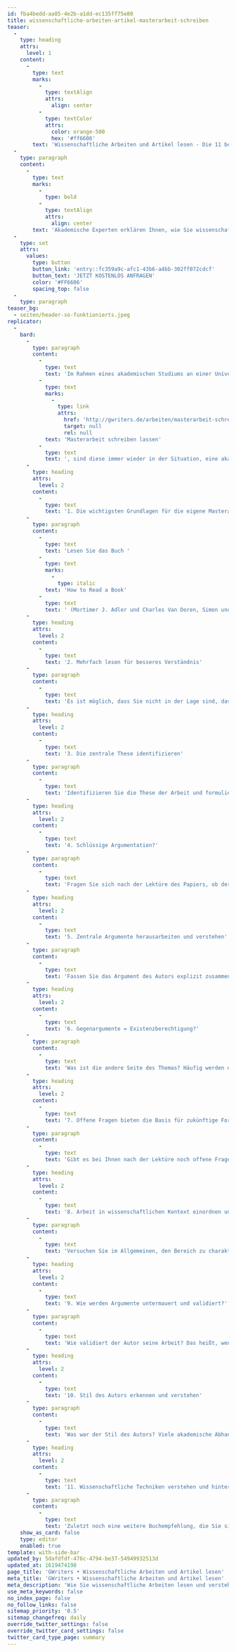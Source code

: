 ```yaml
---
id: fba4bedd-aa85-4e2b-a1dd-ec135ff75e80
title: wissenschaftliche-arbeiten-artikel-masterarbeit-schreiben
teaser:
  -
    type: heading
    attrs:
      level: 1
    content:
      -
        type: text
        marks:
          -
            type: textAlign
            attrs:
              align: center
          -
            type: textColor
            attrs:
              color: orange-500
              hex: '#ff6606'
        text: 'Wissenschaftliche Arbeiten und Artikel lesen - Die 11 besten Tipps'
  -
    type: paragraph
    content:
      -
        type: text
        marks:
          -
            type: bold
          -
            type: textAlign
            attrs:
              align: center
        text: 'Akademische Experten erklären Ihnen, wie Sie wissenschaftliche Arbeiten und Artikel lesen und von Ihrem Lernerfolg profitieren, wenn Sie Ihre Masterarbeit schreiben'
  -
    type: set
    attrs:
      values:
        type: button
        button_link: 'entry::fc359a9c-afc1-43b6-a4bb-302ff072cdcf'
        button_text: 'JETZT KOSTENLOS ANFRAGEN'
        color: '#FF6606'
        spacing_top: false
  -
    type: paragraph
teaser_bg:
  - seiten/header-so-funktionierts.jpeg
replicator:
  -
    bard:
      -
        type: paragraph
        content:
          -
            type: text
            text: 'Im Rahmen eines akademischen Studiums an einer Universität und besonders dann, wenn Lehrstühle Studenten eine wissenschaftliche Arbeit wie beispielsweise eine '
          -
            type: text
            marks:
              -
                type: link
                attrs:
                  href: 'http://gwriters.de/arbeiten/masterarbeit-schreiben-lassen'
                  target: null
                  rel: null
            text: 'Masterarbeit schreiben lassen'
          -
            type: text
            text: ', sind diese immer wieder in der Situation, eine akademische Arbeit oder wissenschaftliche Artikel lesen zu müssen. Im Folgenden haben wir nach Dr. Spencer Rugaber (2006) ein Auflistung der 11 besten Tipps, Richtlinien und Fragen, für Sie zusammengestellt. Wenn Sie diese beim Lesen wissenschaftlicher Texte. helfen Ihnen diese maßgeblich, ein besseres Verständnis bei der Lektüre zu erzielen und Ihren persönlichen Informationsgewinn zu maximieren.'
      -
        type: heading
        attrs:
          level: 2
        content:
          -
            type: text
            text: '1. Die wichtigsten Grundlagen für die eigene Masterarbeit'
      -
        type: paragraph
        content:
          -
            type: text
            text: 'Lesen Sie das Buch '
          -
            type: text
            marks:
              -
                type: italic
            text: 'How to Read a Book'
          -
            type: text
            text: ' (Mortimer J. Adler und Charles Van Doren, Simon und Schuster, 1940) an. Auch wenn dieses Werk schon einige Jahre alt ist, sind dessen Inhalte noch immer aktuell und es bietet nicht nur viele nützliche Ratschläge, um Ihre Lesefähigkeiten zu verbessern, sondern stellt auch die Basis für eine Reihe von Lernmethoden dar.'
      -
        type: heading
        attrs:
          level: 2
        content:
          -
            type: text
            text: '2. Mehrfach lesen für besseres Verständnis'
      -
        type: paragraph
        content:
          -
            type: text
            text: 'Es ist möglich, dass Sie nicht in der Lage sind, das gesamte Papier in nur einem Lesedurchgang zu verstehen. Verschaffen Sie sich im ersten Durchgang einen Überblick, schlagen Sie alle Vokabeln nach, die Sie nicht verstehen, und schreiben Sie Ihre offenen Fragen auf. Dann machen Sie einen weiteren Durchgang, in dem Sie die Puzzleteile zusammenfügen.'
      -
        type: heading
        attrs:
          level: 2
        content:
          -
            type: text
            text: '3. Die zentrale These identifizieren'
      -
        type: paragraph
        content:
          -
            type: text
            text: 'Identifizieren Sie die These der Arbeit und formulieren Sie diese in einem einfachen Satz. Die These ist die Hauptidee, von der der Autor versucht, Sie zu überzeugen. Es ist manchmal überraschend schwer, diese zu bestimmen, jedoch hilft Ihnen das Verständnis der These dabei, die Essenz einer wissenschaftlichen Arbeit zu identifizieren. Die Fähigkeit, die zentrale These einer Arbeit zu identifizieren und klar zu definieren, wird Ihnen darüber hinaus auch noch überaus behilflich sein, wenn Sie bspw. Ihre eigene Masterarbeit schreiben.'
      -
        type: heading
        attrs:
          level: 2
        content:
          -
            type: text
            text: '4. Schlüssige Argumentation?'
      -
        type: paragraph
        content:
          -
            type: text
            text: 'Fragen Sie sich nach der Lektüre des Papiers, ob der Autor Sie von der These überzeugt hat oder nicht. Wenn nicht, warum nicht? War die Logik fehlerhaft? Wurden nicht genügend Beweise vorgelegt?'
      -
        type: heading
        attrs:
          level: 2
        content:
          -
            type: text
            text: '5. Zentrale Argumente herausarbeiten und verstehen'
      -
        type: paragraph
        content:
          -
            type: text
            text: 'Fassen Sie das Argument des Autors explizit zusammen. Das heißt, schreiben Sie die Punkte in der Argumentation des Autors und die Gründe für jeden Punkt auf.'
      -
        type: heading
        attrs:
          level: 2
        content:
          -
            type: text
            text: '6. Gegenargumente = Existenzberechtigung?'
      -
        type: paragraph
        content:
          -
            type: text
            text: 'Was ist die andere Seite des Themas? Häufig werden die Autoren dies explizit und mit mehr oder weniger starken Verzerrungen angeben. Selbst wenn der Autor die andere Seite überhaupt nicht erwähnt, sollten Sie versuchen, die relevanten Gegenargumente zusammenzufassen. Denn wenn es keine Gegenseite gibt, warum wurde die Arbeit dann überhaupt geschrieben?'
      -
        type: heading
        attrs:
          level: 2
        content:
          -
            type: text
            text: '7. Offene Fragen bieten die Basis für zukünftige Forschung'
      -
        type: paragraph
        content:
          -
            type: text
            text: 'Gibt es bei Ihnen nach der Lektüre noch offene Fragen? Oftmals wird ein Autor explizit "Zukunftsarbeit" ansprechen, die zur Nachbereitung der vorgestellten Arbeit durchgeführt werden kann. Umgekehrt kann es sein, dass der Autor einige offensichtliche Fragen übersehen hat, die durch die Arbeit unbeantwortet bleiben.'
      -
        type: heading
        attrs:
          level: 2
        content:
          -
            type: text
            text: '8. Arbeit in wissenschaftlichen Kontext einordnen und verstehen'
      -
        type: paragraph
        content:
          -
            type: text
            text: 'Versuchen Sie im Allgemeinen, den Bereich zu charakterisieren, in dem der Autor arbeitet. Oftmals wird der Autor dies explizit tun, indem er über "Verwandte Arbeiten" spricht. Und ein gründlicher Autor wird erörtern, wie sich seine Arbeit von den Konkurrenten des Autors unterscheidet und in den wissenschaftlichen Kontext der aktuellen Forschung einordnet.'
      -
        type: heading
        attrs:
          level: 2
        content:
          -
            type: text
            text: '9. Wie werden Argumente untermauert und validiert?'
      -
        type: paragraph
        content:
          -
            type: text
            text: 'Wie validiert der Autor seine Arbeit? Das heißt, wenn ein Autor einen Fall vorbringt, sollte er Beweise vorlegen, die ihn untermauern. Verschiedene Bereiche verwenden unterschiedliche Arten von Beweisen. Zum Beispiel liefern Mathematiker Beweise, Psychologen führen Experimente durch und Ingenieure bauen oft Prototypen. Wichtige Aspekte die auch Sie beachten müssen, wenn Sie Ihre Masterarbeit schreiben. Hüten Sie sich vor Papieren, die zwar Meinungen anbieten, aber nicht die Beweise liefern, die diese stützen.'
      -
        type: heading
        attrs:
          level: 2
        content:
          -
            type: text
            text: '10. Stil des Autors erkennen und verstehen'
      -
        type: paragraph
        content:
          -
            type: text
            text: 'Was war der Stil des Autors? Viele akademische Abhandlungen sind ziemlich (zu) trocken und geben nur die Fakten mit wenig Schnörkel wieder. Andere sind eher tutorieller Natur und verwenden das Pronomen der zweiten Person ("Sie") statt der unpersönlichen dritten Person ("er"/"sie"/"es"). Einige benutzen die aktive Stimme, andere das Passiv. Einige verwenden sogar eine gelegentliche Redewendung, um den Lesefluss zu beleben.'
      -
        type: heading
        attrs:
          level: 2
        content:
          -
            type: text
            text: '11. Wissenschaftliche Techniken verstehen und hinterfragen'
      -
        type: paragraph
        content:
          -
            type: text
            text: 'Zuletzt noch eine weitere Buchempfehlung, die Sie sich ansehen sollten: Writing Arguments: A Rhetoric with Readings (John D. Ramage, John C. Bean, und June Johnson, Longman Publishers, 2004). Dieses Buch beschreibt die Techniken, die Autoren bei der Darstellung und Verteidigung ihrer Positionen verwenden (oder missbrauchen). Das Verständnis der Techniken, die Autoren in ihren wissenschaftlichen Texten verwenden, kann Ihre Lesefähigkeit verbessern.'
    show_as_card: false
    type: editor
    enabled: true
template: with-side-bar
updated_by: 5dafdfdf-476c-4794-be37-54949932513d
updated_at: 1619474198
page_title: 'GWriters • Wissenschaftliche Arbeiten und Artikel lesen'
meta_title: 'GWriters • Wissenschaftliche Arbeiten und Artikel lesen'
meta_description: 'Wie Sie wissenschaftliche Arbeiten lesen und verstehen - unsere erfahrenen akademischen Experten erläutern Ihnen die besten Tipps und Richtlinien.'
use_meta_keywords: false
no_index_page: false
no_follow_links: false
sitemap_priority: '0.5'
sitemap_changefreq: daily
override_twitter_settings: false
override_twitter_card_settings: false
twitter_card_type_page: summary
---
```

